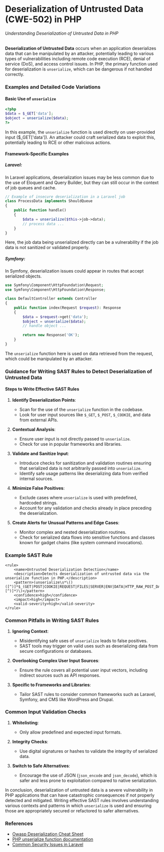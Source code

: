 # Deserialization of Untrusted Data (CWE-502) in PHP

###### Understanding Deserialization of Untrusted Data in PHP

**Deserialization of Untrusted Data** occurs when an application deserializes data that can be manipulated by an attacker, potentially leading to various types of vulnerabilities including remote code execution (RCE), denial of service (DoS), and access control issues. In PHP, the primary function used for deserialization is `unserialize`, which can be dangerous if not handled correctly.

### Examples and Detailed Code Variations

#### Basic Use of `unserialize`
```php
<?php
$data = $_GET['data'];
$object = unserialize($data);
?>
```
In this example, the `unserialize` function is used directly on user-provided input ($_GET['data']). An attacker could craft serialized data to exploit this, potentially leading to RCE or other malicious actions.

#### Framework-Specific Examples

##### Laravel:
In Laravel applications, deserialization issues may be less common due to the use of Eloquent and Query Builder, but they can still occur in the context of job queues and cache.

```php
// Example of insecure deserialization in a Laravel job
class ProcessData implements ShouldQueue
{
    public function handle()
    {
        $data = unserialize($this->job->data);
        // process data ...
    }
}
```
Here, the job data being unserialized directly can be a vulnerability if the job data is not sanitized or validated properly.

##### Symfony:
In Symfony, deserialization issues could appear in routes that accept serialized objects.

```php
use Symfony\Component\HttpFoundation\Request;
use Symfony\Component\HttpFoundation\Response;

class DefaultController extends Controller
{
    public function index(Request $request): Response
    {
        $data = $request->get('data');
        $object = unserialize($data);
        // handle object ...
        
        return new Response('OK');
    }
}
```
The `unserialize` function here is used on data retrieved from the request, which could be manipulated by an attacker.

### Guidance for Writing SAST Rules to Detect Deserialization of Untrusted Data

#### Steps to Write Effective SAST Rules

1. **Identify Deserialization Points**:
   - Scan for the use of the `unserialize` function in the codebase.
   - Look for user input sources like `$_GET`, `$_POST`, `$_COOKIE`, and data from external APIs.

2. **Contextual Analysis**:
   - Ensure user input is not directly passed to `unserialize`.
   - Check for use in popular frameworks and libraries.

3. **Validate and Sanitize Input**:
   - Introduce checks for sanitization and validation routines ensuring that serialized data is not arbitrarily passed into `unserialize`.
   - Identify safe usage patterns like deserializing data from verified internal sources.

4. **Minimize False Positives**:
   - Exclude cases where `unserialize` is used with predefined, hardcoded strings.
   - Account for any validation and checks already in place preceding the deserialization.

5. **Create Alerts for Unusual Patterns and Edge Cases**:
   - Monitor complex and nested deserialization routines.
   - Check for serialized data flows into sensitive functions and classes known for gadget chains (like system command invocations).

### Example SAST Rule

```regex
<rule>
    <name>Untrusted Deserialization Detection</name>
    <description>Detects deserialization of untrusted data via the unserialize function in PHP.</description>
    <pattern>(unserialize\s*\()([^)]*$_(GET|POST|COOKIE|REQUEST|FILES|SERVER|ENV|DATA|HTTP_RAW_POST_DATA)[^)]*)\)</pattern>
    <confidence>high</confidence>
    <impact>high</impact>
    <valid-severity>high</valid-severity>
</rule>
```

### Common Pitfalls in Writing SAST Rules

1. **Ignoring Context**:
   - Misidentifying safe uses of `unserialize` leads to false positives.
   - SAST tools may trigger on valid uses such as deserializing data from secure configurations or databases.

2. **Overlooking Complex User Input Sources**:
   - Ensure the rule covers all potential user input vectors, including indirect sources such as API responses.

3. **Specific to Frameworks and Libraries**:
   - Tailor SAST rules to consider common frameworks such as Laravel, Symfony, and CMS like WordPress and Drupal.

### Common Input Validation Checks

1. **Whitelisting**:
   - Only allow predefined and expected input formats.
  
2. **Integrity Checks**:
   - Use digital signatures or hashes to validate the integrity of serialized data.

3. **Switch to Safe Alternatives**:
   - Encourage the use of JSON (`json_encode` and `json_decode`), which is safer and less prone to exploitation compared to native serialization.

In conclusion, deserialization of untrusted data is a severe vulnerability in PHP applications that can have catastrophic consequences if not properly detected and mitigated. Writing effective SAST rules involves understanding various contexts and patterns in which `unserialize` is used and ensuring those are appropriately secured or refactored to safer alternatives.

### References
- [Owasp Deserialization Cheat Sheet](https://owasp.org/www-community/vulnerabilities/Deserialization_of_untrusted_data) 
- [PHP unserialize function documentation](https://www.php.net/manual/en/function.unserialize.php) 
- [Common Security Issues in Laravel](https://laravel-news.com/laravel-security) 